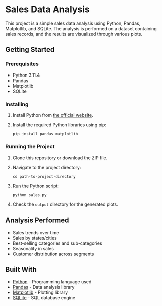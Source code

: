 # Sales Data Analysis

This project is a simple sales data analysis using Python, Pandas, Matplotlib, and SQLite. The analysis is performed on a dataset containing sales records, and the results are visualized through various plots.

## Getting Started

### Prerequisites

- Python 3.11.4
- Pandas
- Matplotlib
- SQLite

### Installing

1. Install Python from [the official website](https://www.python.org/downloads/).

2. Install the required Python libraries using pip:

    ```
    pip install pandas matplotlib
    ```

### Running the Project

1. Clone this repository or download the ZIP file.

2. Navigate to the project directory:

    ```
    cd path-to-project-directory
    ```

3. Run the Python script:

    ```
    python sales.py
    ```

4. Check the `output` directory for the generated plots.

## Analysis Performed

- Sales trends over time
- Sales by states/cities
- Best-selling categories and sub-categories
- Seasonality in sales
- Customer distribution across segments

## Built With

- [Python](https://www.python.org/) - Programming language used
- [Pandas](https://pandas.pydata.org/) - Data analysis library
- [Matplotlib](https://matplotlib.org/) - Plotting library
- [SQLite](https://www.sqlite.org/index.html) - SQL database engine

